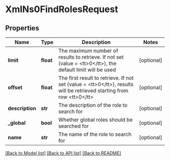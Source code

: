 # XmlNs0FindRolesRequest

## Properties
Name | Type | Description | Notes
------------ | ------------- | ------------- | -------------
**limit** | **float** | The maximum number of results to retrieve. If not set (value &#x3D; &lt;tt&gt;0&lt;/tt&gt;), the default limit will be used | [optional] 
**offset** | **float** | The first result to retrieve. If not set (value &#x3D; &lt;tt&gt;0&lt;/tt&gt;), results will be retrieved starting from row &lt;tt&gt;0&lt;/tt&gt; | [optional] 
**description** | **str** | The description of the role to search for | [optional] 
**_global** | **bool** | Whether global roles should be searched for | [optional] 
**name** | **str** | The name of the role to search for | [optional] 

[[Back to Model list]](../README.md#documentation-for-models) [[Back to API list]](../README.md#documentation-for-api-endpoints) [[Back to README]](../README.md)


